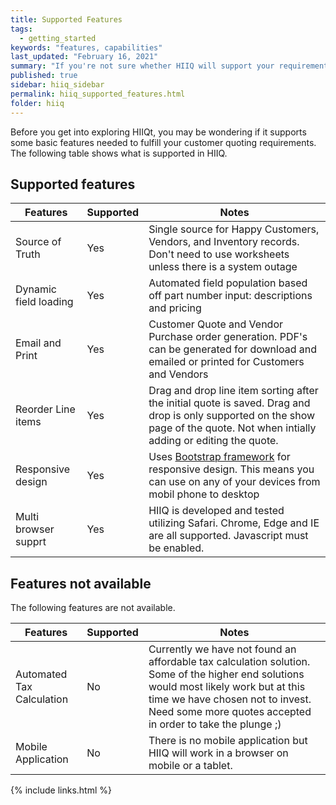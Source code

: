 ```yaml
---
title: Supported Features
tags:
  - getting_started
keywords: "features, capabilities"
last_updated: "February 16, 2021"
summary: "If you're not sure whether HIIQ will support your requirements, this list provides a semi-comprehensive overview of available features."
published: true
sidebar: hiiq_sidebar
permalink: hiiq_supported_features.html
folder: hiiq
---
```


Before you get into exploring HIIQt, you may be wondering if it supports some basic features needed to fulfill your customer quoting requirements. The following table shows what is supported in HIIQ.

## Supported features

Features | Supported | Notes
--------|-----------|-----------
Source of Truth | Yes |Single source for Happy Customers, Vendors, and Inventory records. Don't need to use worksheets unless there is a system outage|
Dynamic field loading| Yes |Automated field population based off part number input:  descriptions and pricing|
Email and Print | Yes | Customer Quote and Vendor Purchase order generation. PDF's can be generated for download and emailed or printed for Customers and Vendors|
Reorder Line items |  Yes | Drag and drop line item sorting after the initial quote is saved. Drag and drop is only supported on the show page of the quote. Not when intially adding or editing the quote.|
Responsive design | Yes | Uses [Bootstrap framework](http://getbootstrap.com/) for responsive design. This means you can use on any of your devices from mobil phone to desktop|
Multi browser supprt | Yes | HIIQ is developed and tested utilizing Safari. Chrome, Edge and IE are all supported. Javascript must be enabled. |


## Features not available

The following features are not available.

Features | Supported | Notes
--------|-----------|-----------
Automated Tax Calculation | No | Currently we have not found an affordable tax calculation solution. Some of the higher end solutions would most likely work but at this time we have chosen not to invest. Need some more quotes accepted in order to take the plunge ;) 
Mobile Application | No | There is no mobile application but HIIQ will work in a browser on mobile or a tablet.

{% include links.html %}
